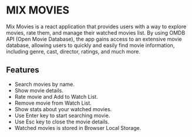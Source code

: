 # MIX MOVIES

Mix Movies is a react application that provides users with a way to explore movies, rate them, and manage their watched movies list. By using OMDB API (Open Movie Database), the app gains access to an extensive movie database, allowing users to quickly and easily find movie information, including genre, cast, director, ratings, and much more.

## Features

- Search movies by name.
- Show movie details.
- Rate movie and Add to Watch List.
- Remove movie from Watch List.
- Show stats about your watched movies.
- Use Enter key to start searching movie.
- Use Esc key to close the movie details.
- Watched movies is stored in Browser Local Storage.
